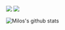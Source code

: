 [<img src="https://img.shields.io/badge/linkedin-%230077B5.svg?&style=for-the-badge&logo=linkedin&logoColor=white" />](https://www.linkedin.com/in/milosmilunovic/)
[<img src="https://img.shields.io/badge/facebook-%230077B5.svg?&style=for-the-badge&logo=facebook&logoColor=white&color=4267B2" />](https://www.facebook.com/milos.milunovic7)

![Milos's github stats](https://github-readme-stats.vercel.app/api?username=mmilunovic&show_icons=true&theme=default&count_private=true&hide=prs) <br>
